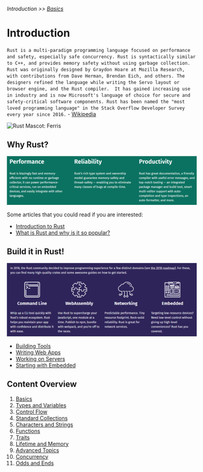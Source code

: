 _Introduction >> [Basics](./basics.md)_

# Introduction

`Rust is a multi-paradigm programming language focused on performance and safety, especially safe concurrency. Rust is syntactically similar to C++, and provides memory safety without using garbage collection.
Rust was originally designed by Graydon Hoare at Mozilla Research, with contributions from Dave Herman, Brendan Eich, and others. The designers refined the language while writing the Servo layout or browser engine, and the Rust compiler. 
It has gained increasing use in industry and is now Microsoft's language of choice for secure and safety-critical software components.
Rust has been named the "most loved programming language" in the Stack Overflow Developer Survey every year since 2016.` - [Wikipedia](https://en.wikipedia.org/wiki/Rust_(programming_language))

![Rust Mascot: Ferris](https://upload.wikimedia.org/wikipedia/commons/thumb/2/20/Rustacean-orig-noshadow.svg/220px-Rustacean-orig-noshadow.svg.png)

## Why Rust?

[![Why, from home page of Rust.](./images/why-rust-site.png)](https://www.rust-lang.org/)

Some articles that you could read if you are interested:

- [Introduction to Rust](https://serokell.io/blog/rust-guide)
- [What is Rust and why is it so popular?](https://stackoverflow.blog/2020/01/20/what-is-rust-and-why-is-it-so-popular/)

## Build it in Rust!

[![Build, from home page of Rust.](./images/build-rust-site.png)](https://www.rust-lang.org/)

- [Building Tools](https://www.rust-lang.org/what/cli)
- [Writing Web Apps](https://www.rust-lang.org/what/wasm)
- [Working on Servers](https://www.rust-lang.org/what/networking)
- [Starting with Embedded](https://www.rust-lang.org/what/embedded)

## Content Overview

1. [Basics](./basics.md)
1. [Types and Variables](./types-and-variables.md)
1. [Control Flow](./control-flow.md)
1. [Standard Collections](./standard-collections.md)
1. [Characters and Strings](./characters-strings.md)
1. [Functions](./functions.md)
1. [Traits](./traits.md)
1. [Lifetime and Memory]()
1. [Advanced Topics]()
1. [Concurrency]()
1. [Odds and Ends]()